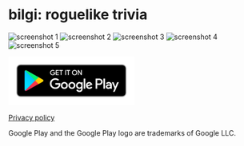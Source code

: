 # bilgi: roguelike trivia

<img src="screenshots/1.png" alt = "screenshot 1" width = "50%" height = auto> <img src="screenshots/2.png" alt = "screenshot 2" width = "50%" height = auto> <img src="screenshots/3.png" alt = "screenshot 3" width = "50%" height = auto> <img src="screenshots/4.png" alt = "screenshot 4" width = "50%" height = auto> <img src="screenshots/5.png" alt = "screenshot 5" width = "50%" height = auto>

<a href="https://play.google.com/store/apps/details?id=io.sleepybug.bilgi"><img src="google-play-badge-en.png" width="50%" height=auto></a>

[Privacy policy](privacyPolicy.md)

Google Play and the Google Play logo are trademarks of Google LLC.
